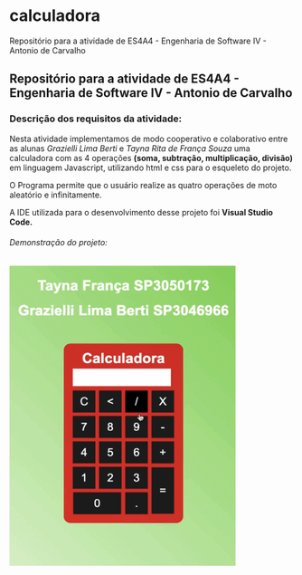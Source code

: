 # calculadora
Repositório para a atividade de ES4A4 - Engenharia de Software IV - Antonio de Carvalho

<h2>Repositório para a atividade de ES4A4 - Engenharia de Software IV - Antonio de Carvalho</h2>

<h3>Descrição dos requisitos da atividade:</h3>
   <p>Nesta atividade implementamos de modo cooperativo e colaborativo entre as alunas <i>Grazielli Lima Berti</i> e <i>Tayna Rita de França Souza</i> uma calculadora com as 4 operações <b>(soma, subtração, multiplicação, divisão)</b> em linguagem Javascript, utilizando html e css para o esqueleto do projeto. </p>
   
 <p>O Programa permite que o usuário realize as quatro operações de moto aleatório e infinitamente. </p>
 
 <p>A IDE utilizada para o desenvolvimento desse projeto foi <b>Visual Studio Code. </b></p>
 
 <h6>Demonstração do projeto: <h6>


<img src="https://github.com/bertiGrazi/calculadora/blob/main/assest/calculadoraJavaScript_GraETay.gif" width="400" height="530">
